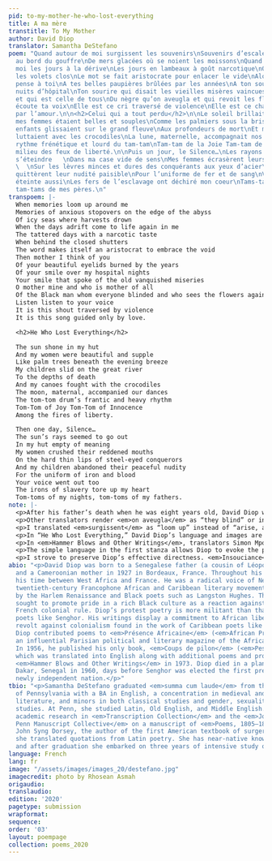 ```yaml
---
pid: to-my-mother-he-who-lost-everything
title: A ma mère
transtitle: To My Mother
author: David Diop
translator: Samantha DeStefano
poem: "Quand autour de moi surgissent les souvenirs\nSouvenirs d’escales anxieuses
  au bord du gouffre\nDe mers glacées où se noient les moissons\nQuand revivent en
  moi les jours à la dérive\nLes jours en lambeaux à goût narcotique\nOù derrière
  les volets clos\nLe mot se fait aristocrate pour enlacer le vide\nAlors mère je
  pense à toi\nA tes belles paupières brûlées par les années\nA ton sourire sur mes
  nuits d’hôpital\nTon sourire qui disait les vieilles misères vaincues\nO mère mienne
  et qui est celle de tous\nDu nègre qu’on aveugla et qui revoit les fleurs\nÉcoute
  écoute ta voix\nElle est ce cri traversé de violence\nElle est ce chant guidé seul
  par l’amour.\n\n<h2>Celui qui a tout perdu</h2>\n\nLe soleil brillait dans ma case\nEt
  mes femmes étaient belles et souples\nComme les palmiers sous la brise des soirs\nMes
  enfants glissaient sur le grand fleuve\nAux profondeurs de mort\nEt mes pirogues
  luttaient avec les crocodiles\nLa lune, maternelle, accompagnait nos danses\nLe
  rythme frénétique et lourd du tam-tam\nTam-tam de la Joie Tam-tam de l’Insouciance\nAu
  milieu des feux de liberté.\n\nPuis un jour, le Silence…\nLes rayons du soleil semblèrent
  s’éteindre   \nDans ma case vide de sens\nMes femmes écrasèrent leurs bouches rougies
  \  \nSur les lèvres minces et dures des conquérants aux yeux d’acier\nEt mes enfants
  quittèrent leur nudité paisible\nPour l’uniforme de fer et de sang\nVotre voix s’est
  éteinte aussi\nLes fers de l’esclavage ont déchiré mon coeur\nTams-tams de mes nuits,
  tam-tams de mes pères.\n"
transpoem: |-
  When memories loom up around me
  Memories of anxious stopovers on the edge of the abyss
  Of icy seas where harvests drown
  When the days adrift come to life again in me
  The tattered days with a narcotic taste
  When behind the closed shutters
  The word makes itself an aristocrat to embrace the void
  Then mother I think of you
  Of your beautiful eyelids burned by the years
  Of your smile over my hospital nights
  Your smile that spoke of the old vanquished miseries
  O mother mine and who is mother of all
  Of the Black man whom everyone blinded and who sees the flowers again
  Listen listen to your voice
  It is this shout traversed by violence
  It is this song guided only by love.

  <h2>He Who Lost Everything</h2>

  The sun shone in my hut
  And my women were beautiful and supple
  Like palm trees beneath the evening breeze
  My children slid on the great river
  To the depths of death
  And my canoes fought with the crocodiles
  The moon, maternal, accompanied our dances
  The tom-tom drum’s frantic and heavy rhythm
  Tom-Tom of Joy Tom-Tom of Innocence
  Among the fires of liberty.

  Then one day, Silence…
  The sun’s rays seemed to go out
  In my hut empty of meaning
  My women crushed their reddened mouths
  On the hard thin lips of steel-eyed conquerors
  And my children abandoned their peaceful nudity
  For the uniform of iron and blood
  Your voice went out too
  The irons of slavery tore up my heart
  Tom-toms of my nights, tom-toms of my fathers.
note: |-
  <p>After his father’s death when he was eight years old, David Diop was raised by his mother, who often told him positive stories about Africa and taught him pride in Black culture to combat the racism they faced in France. Diop was limited by lifelong leg and lung disabilities that prevented him from completing his medical degree at the University of Montpellier. This poem is about his mother watching over his frequent hospitalizations and personifies Africa as a nurturing mother.</p>
  <p>Other translators render <em>on aveugla</em> as “they blind” or in the passive voice as “is blinded.” However, I literally translated <em>on</em> as “one, everyone” to make it clear that Africans were actively and universally oppressed under French colonial rule. Similarly, I translated “Le mot se fait aristocrate” as “the word makes itself an aristocrat.” Unlike other translators’ “becomes” or “turns,” my literal translation of <em>se fait</em> as “makes itself” more clearly conveys Diop’s proud emphasis on African self-creation and agency.</p>
  <p>I translated <em>surgissent</em> as “loom up” instead of “arise, appear” to create a tense mood in the opening line. I translated <em>cri</em> not as “cry” but as the more forceful, urgent “shout” to complement the previous line’s reference to the violence inflicted on colonized Africans and the violent resistance that Diop endorsed. I literally translated <em>elle est ce</em> as “it is this” instead of others’ “this is the” to equate the mother’s voice, Diop’s poem, and his plan for achieving African independence with a combination of revolt and love for tradition.</p>
  <p>In “He Who Lost Everything,” David Diop’s language and images are simpler than his description of a vibrant, life-giving woman in “To My Mother.” While Diop celebrates African traditions in the latter poem, this antislavery poem mourns their destruction.</p>
  <p>In <em>Hammer Blows and Other Writings</em>, translators Simon Mpondo and Frank Jones call this poem “Loser of Everything.” However, I think that the negative connotation of “loser” makes the anticolonial rebellion and African pride that Diop endorsed seem more difficult to achieve. I translated the title literally as “He Who Lost Everything” to make clear that the speaker’s worth is not defined by his loss and to emphasize the act of oppression instead.</p>
  <p>The simple language in the first stanza allows Diop to evoke the peaceful, uncomplicated nature of life in Africa before colonial rule. In the second stanza, the same simplicity conveys the swift brutality of the violence of colonization. The last three lines form a sparse but powerful lament that connects the speaker to two aspects of his lost community — the intimacy of “your voice” and “my heart” and the ancestral traditions of “my fathers” — and names the institution of slavery that destroyed them both.</p>
  <p>I strove to preserve Diop’s effective directness. <em>Insouciance</em> is the French equivalent of the English word “insouciance,” which means “lighthearted unconcern, nonchalance, carefree attitude,” but I wanted to use a more common English word to keep the language of my translation as simple as Diop’s French. I decided to translate <em>insouciance</em> as “innocence” to convey the lightheartedness of <em>insouciance</em> and of precolonial African life without complicating the poem with a two-word translation like Mpondo and Jones’ “carefree life.” Conversely, Mpondo and Jones translate <em>belle et souple</em> as “lovely and lissome” rather than the literal “beautiful and supple,” not only giving the phrase artificially elevated diction but also adding alliteration that Diop did not intend.</p>
abio: "<p>David Diop was born to a Senegalese father (a cousin of Léopold Sédar Senghor)
  and a Cameroonian mother in 1927 in Bordeaux, France. Throughout his life, he divided
  his time between West Africa and France. He was a radical voice of Négritude, a
  twentieth-century Francophone African and Caribbean literary movement that was inspired
  by the Harlem Renaissance and Black poets such as Langston Hughes. The movement
  sought to promote pride in a rich Black culture as a reaction against oppressive
  French colonial rule. Diop’s protest poetry is more militant than that of African
  poets like Senghor. His writings display a commitment to African liberation and
  revolt against colonialism found in the work of Caribbean poets like Aimé Césaire.
  Diop contributed poems to <em>Présence Africaine</em> (<em>African Presence</em>),
  an influential Parisian political and literary magazine of the African diaspora.
  In 1956, he published his only book, <em>Coups de pilon</em> (<em>Pestle Blows</em>),
  which was translated into English along with additional poems and prose pieces as
  <em>Hammer Blows and Other Writings</em> in 1973. Diop died in a plane crash near
  Dakar, Senegal in 1960, days before Senghor was elected the first president of the
  newly independent nation.</p>"
tbio: "<p>Samantha DeStefano graduated <em>summa cum laude</em> from the University
  of Pennsylvania with a BA in English, a concentration in medieval and Renaissance
  literature, and minors in both classical studies and gender, sexuality, and women’s
  studies. At Penn, she studied Latin, Old English, and Middle English. She has published
  academic research in <em>Transcription Collection</em> and the <em>Journal of the
  Penn Manuscript Collective</em> on a manuscript of <em>Poems, 1805–1818</em> by
  John Syng Dorsey, the author of the first American textbook of surgery, for which
  she translated quotations from Latin poetry. She has near-native knowledge of Spanish,
  and after graduation she embarked on three years of intensive study of French.</p>"
language: French
lang: fr
image: "/assets/images/images_20/destefano.jpg"
imagecredit: photo by Rhosean Asmah
origaudio:
translaudio:
edition: '2020'
pagetype: submission
wrapformat:
sequence:
order: '03'
layout: poempage
collection: poems_2020
---
```

